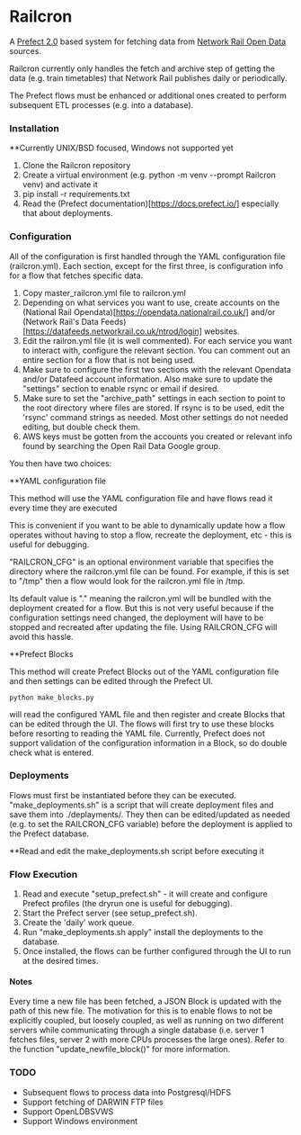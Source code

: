 # Railcron

A [Prefect 2.0](https://www.prefect.io/opensource/v2/) based system for fetching data from
[Network Rail Open Data](https://wiki.openraildata.com//index.php?title=Main_Page) sources.

Railcron currently only handles the fetch and archive step of getting the data (e.g. train timetables) that Network Rail
publishes daily or periodically.

The Prefect flows must be enhanced or additional ones created to perform subsequent ETL processes (e.g. into a database).

### Installation

**Currently UNIX/BSD focused, Windows not supported yet

1. Clone the Railcron repository
2. Create a virtual environment (e.g. python -m venv --prompt Railcron venv) and activate it
3. pip install -r requirements.txt
4. Read the (Prefect documentation)[https://docs.prefect.io/] especially that about deployments.

### Configuration

All of the configuration is first handled through the YAML configuration file (railcron.yml). Each section, except for the
first three, is configuration info for a flow that fetches specific data.

1. Copy master_railcron.yml file to railcron.yml
2. Depending on what services you want to use, create accounts on the (National Rail Opendata)[https://opendata.nationalrail.co.uk/]
and/or (Network Rail's Data Feeds)[https://datafeeds.networkrail.co.uk/ntrod/login] websites.
3. Edit the railron.yml file (it is well commented). For each service you want to interact with, configure the relevant section.
You can comment out an entire section for a flow that is not being used.
4. Make sure to configure the first two sections with the relevant Opendata and/or Datafeed account information.
Also make sure to update the "settings" section to enable rsync or email if desired.
5. Make sure to set the "archive_path" settings in each section to point to the root directory where files are stored. If rsync is
to be used, edit the 'rsync' command strings as needed. Most other settings do not needed editing, but double check them.
5. AWS keys must be gotten from the accounts you created or relevant info found by searching the Open Rail Data Google group.

You then have two choices:

**YAML configuration file

This method will use the YAML configuration file and have flows read it every time they are executed

This is convenient if you want to be able to dynamically update how a flow operates without having to stop a flow,
recreate the deployment, etc - this is useful for debugging.

"RAILCRON_CFG" is an optional environment variable that specifies the directory where the railcron.yml file can be found.
For example, if this is set to "/tmp" then a flow would look for the railcron.yml file in /tmp.

Its default value is "." meaning the railcron.yml will be bundled with the deployment created for a flow. But this is not
very useful because if the configuration settings need changed, the deployment will have to be stopped and recreated after
updating the file. Using RAILCRON_CFG will avoid this hassle.

**Prefect Blocks

This method will create Prefect Blocks out of the YAML configuration file and then settings can be edited through the Prefect UI.

```
python make_blocks.py
```
will read the configured YAML file and then register and create Blocks that can be edited through the UI. The flows will first try
to use these blocks before resorting to reading the YAML file. Currently, Prefect does not support validation of the configuration
information in a Block, so do double check what is entered.


### Deployments

Flows must first be instantiated before they can be executed. "make_deployments.sh" is a script that will create deployment files and
save them into ./deplayments/. They then can be edited/updated as needed (e.g. to set the RAILCRON_CFG variable) before the deployment
is applied to the Prefect database.

**Read and edit the make_deployments.sh script before executing it


### Flow Execution

1. Read and execute "setup_prefect.sh" - it will create and configure Prefect profiles (the dryrun one is useful for debugging).
2. Start the Prefect server (see setup_prefect.sh).
3. Create the 'daily' work queue.
4. Run "make_deployments.sh apply" install the deployments to the database.
5. Once installed, the flows can be further configured through the UI to run at the desired times.


#### Notes

Every time a new file has been fetched, a JSON Block is updated with the path of this new file. The motivation for this is to enable
flows to not be explicitly coupled, but loosely coupled, as well as running on two different servers while communicating through a
single database (i.e. server 1 fetches files, server 2 with more CPUs processes the large ones).
Refer to the function "update_newfile_block()" for more information.


### TODO

* Subsequent flows to process data into Postgresql/HDFS
* Support fetching of DARWIN FTP files
* Support OpenLDBSVWS
* Support Windows environment
